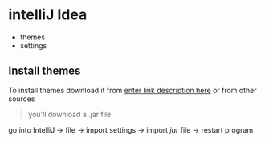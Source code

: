 # intelliJ Idea
- themes
- settings

## Install themes

To install themes download it from
[enter link description here](http://color-themes.com/)
or from other sources

> you'll download a .jar file

go into IntelliJ -> file -> import settings -> import *jar* file -> restart program
